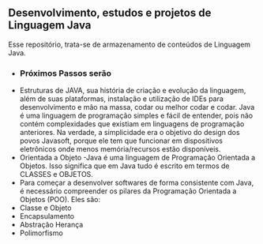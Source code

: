 ## Desenvolvimento, estudos e projetos de Linguagem Java
Esse repositório, trata-se de armazenamento de conteúdos de Linguagem Java.

- ### Próximos Passos serão ###
- Estruturas de JAVA, sua história de criação e evolução da linguagem, além de suas plataformas, instalação e utilização de IDEs para desenvolvimento e mão na massa, codar ou melhor codar e codar. 
Java é uma linguagem de programação simples e fácil de entender, pois não contém complexidades que existiam em linguagens de programação anteriores. Na verdade, a simplicidade era o objetivo do design dos povos Javasoft, porque ele tem que funcionar em dispositivos eletrônicos onde menos memória/recursos estão disponíveis.
- Orientada a Objeto
-Java é uma linguagem de Programação Orientada a Objetos. Isso significa que em Java tudo é escrito em termos de CLASSES e OBJETOS.
- Para começar a desenvolver softwares de forma consistente com Java, é necessário compreender os pilares da Programação Orientada a Objetos (POO). Eles são:
- Classe e Objeto
- Encapsulamento
- Abstração
Herança
- Polimorfismo
